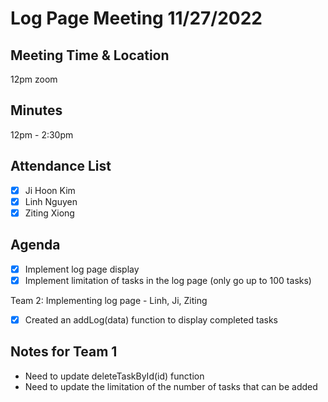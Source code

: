 # Log Page Meeting 11/27/2022

## Meeting Time & Location

12pm zoom

## Minutes

12pm - 2:30pm

## Attendance List

-   [x] Ji Hoon Kim
-   [x] Linh Nguyen
-   [x] Ziting Xiong

## Agenda

-   [x] Implement log page display
-   [x] Implement limitation of tasks in the log page (only go up to 100 tasks)

Team 2: Implementing log page - Linh, Ji, Ziting

-   [x] Created an addLog(data) function to display completed tasks

## Notes for Team 1

-   Need to update deleteTaskById(id) function
-   Need to update the limitation of the number of tasks that can be added
